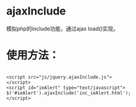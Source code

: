 # ajaxInclude
模拟php的include功能，通过ajax load()实现。
# 使用方法：
<pre>
<code>
<<span>script src="js/jquery.ajaxInclude.js"</span>>
<<span>/script</span>>
<<span>script id="ieAlert" type="text/javascript"</span>>
<span>$('#ieAlert').ajaxInclude('inc_ieAlert.html');</span>
<<span>/script</span>>
</code>
</pre>
 
